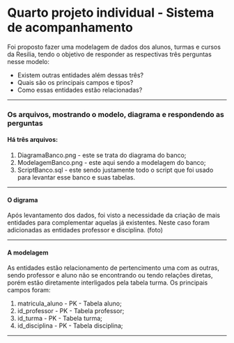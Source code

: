 # Quarto projeto individual - Sistema de acompanhamento
Foi proposto fazer uma modelagem de dados dos alunos, turmas e cursos da Resilia, tendo o objetivo de responder as respectivas três perguntas nesse modelo:
- Existem outras entidades além dessas três?
- Quais são os principais campos e tipos?
- Como essas entidades estão relacionadas?
<hr>
<h3> Os arquivos, mostrando o modelo, diagrama e respondendo as perguntas</h3>
<h4> Há três arquivos:</h4> 
<ol> 
<li> DiagramaBanco.png - este se trata do diagrama do banco;</li>
<li> ModelagemBanco.png - este aqui sendo a modelagem do banco;</li>
<li> ScriptBanco.sql - este sendo justamente todo o script que foi usado para levantar esse banco e suas tabelas.</li>
</ol>
<hr>
<h4> O digrama </h4>
Após levantamento dos dados, foi visto a necessidade da criação de mais entidades para complementar aquelas já existentes. Neste caso foram adicionadas as entidades professor e disciplina.
(foto)
<hr>
<h4> A modelagem </h4>
As entidades estão relacionamento de pertencimento uma com as outras, sendo professor e aluno não se encontrando ou tendo relações diretas, porém estão diretamente interligados pela tabela turma. Os principais campos foram:
<ol> 
<li> matricula_aluno - PK - Tabela aluno;</li>
<li> id_professor - PK - Tabela professor;</li>
<li> id_turma - PK - Tabela turma;</li>
<li> id_disciplina - PK - Tabela disciplina;</li>
<li< id_curso - PK - Tabela curso.</li>
</ol>
<hr>
